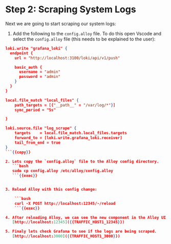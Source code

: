 # Step 2: Scraping System Logs

Next we are going to start scraping our system logs:


1. Add the following to the `config.alloy` file. To do this open Vscode and select the `config.alloy` file (this needs to be explained to the user):
```json
loki.write "grafana_loki" {
  endpoint {
    url = "http://localhost:3100/loki/api/v1/push"

    basic_auth {
      username = "admin"
      password = "admin"
    }
  }
}

local.file_match "local_files" {
    path_targets = [{"__path__" = "/var/log/*"}]
    sync_period = "5s"

}

loki.source.file "log_scrape" {
    targets    = local.file_match.local_files.targets
    forward_to = [loki.write.grafana_loki.receiver]
    tail_from_end = true
}
```{{copy}}

2. Lets copy the `config.alloy` file to the Alloy config directory.
   ```bash
   sudo cp config.alloy /etc/alloy/config.alloy
   ```{{exec}}


3. Reload Alloy with this config change:

    ```bash
    curl -X POST http://localhost:12345/-/reload
    ```{{exec}}

4. After reloading Alloy, we can see the new component in the Alloy UI:
   [http://localhost:12345]({{TRAFFIC_HOST1_12345}})

5. Finaly lets check Grafana to see if the logs are being scraped.
   [http://localhost:3000]({{TRAFFIC_HOST1_3000}})
